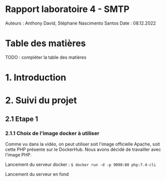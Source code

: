 # Rapport laboratoire 4 - SMTP
Auteurs : Anthony David, Stéphane Nascimento Santos
Date : 08.12.2022

# Table des matières
TODO : compléter la table des matières

# 1. Introduction



# 2. Suivi du projet
## 2.1 Etape 1
### 2.1.1 Choix de l'image docker à utiliser
Comme vu dans la vidéo, on peut utiliser soit l'image officielle Apache, soit cette PHP présente sur le DockerHub.
Nous avons décidé de travailler avec l'image PHP.

Lancement du serveur docker :
`$ docker run -d -p 9090:80 php:7.4-cli`

Lancement du serveur en fond